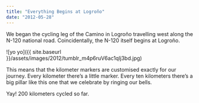 ```yaml
---
title: "Everything Begins at Logroño"
date: "2012-05-28"
---
```


We began the cycling leg of the Camino in Logroño travelling west along the N-120 national road. Coincidentally, the N-120 itself begins at Logroño.

![yo yo]({{ site.baseurl }}/assets/images/2012/tumblr_m4p6ruV6ac1qlj3bd.jpg)

This means that the kilometer markers are customised exactly for our journey. Every kilometer there’s a little marker. Every ten kilometers there’s a big pillar like this one that we celebrate by ringing our bells.

Yay! 200 kilometers cycled so far.
